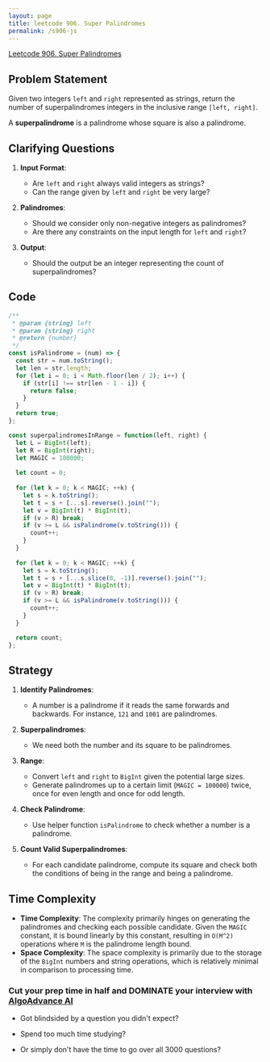 ```yaml
---
layout: page
title: leetcode 906. Super Palindromes
permalink: /s906-js
---
```

[Leetcode 906. Super Palindromes](https://algoadvance.github.io/algoadvance/l906)
## Problem Statement

Given two integers `left` and `right` represented as strings, return the number of superpalindromes integers in the inclusive range `[left, right]`.

A **superpalindrome** is a palindrome whose square is also a palindrome.

## Clarifying Questions

1. **Input Format**:
   - Are `left` and `right` always valid integers as strings?
   - Can the range given by `left` and `right` be very large?

2. **Palindromes**:
   - Should we consider only non-negative integers as palindromes?
   - Are there any constraints on the input length for `left` and `right`?

3. **Output**:
   - Should the output be an integer representing the count of superpalindromes?

## Code

```javascript
/**
 * @param {string} left
 * @param {string} right
 * @return {number}
 */
const isPalindrome = (num) => {
  const str = num.toString();
  let len = str.length;
  for (let i = 0; i < Math.floor(len / 2); i++) {
    if (str[i] !== str[len - 1 - i]) {
      return false;
    }
  }
  return true;
};

const superpalindromesInRange = function(left, right) {
  let L = BigInt(left);
  let R = BigInt(right);
  let MAGIC = 100000;
  
  let count = 0;
  
  for (let k = 0; k < MAGIC; ++k) {
    let s = k.toString();
    let t = s + [...s].reverse().join("");
    let v = BigInt(t) * BigInt(t);
    if (v > R) break;
    if (v >= L && isPalindrome(v.toString())) {
      count++;
    }
  }
  
  for (let k = 0; k < MAGIC; ++k) {
    let s = k.toString();
    let t = s + [...s.slice(0, -1)].reverse().join("");
    let v = BigInt(t) * BigInt(t);
    if (v > R) break;
    if (v >= L && isPalindrome(v.toString())) {
      count++;
    }
  }

  return count;
};
```

## Strategy

1. **Identify Palindromes**:
   - A number is a palindrome if it reads the same forwards and backwards. For instance, `121` and `1001` are palindromes.

2. **Superpalindromes**:
   - We need both the number and its square to be palindromes.

3. **Range**:
   - Convert `left` and `right` to `BigInt` given the potential large sizes.
   - Generate palindromes up to a certain limit (`MAGIC = 100000`) twice, once for even length and once for odd length.

4. **Check Palindrome**:
   - Use helper function `isPalindrome` to check whether a number is a palindrome.

5. **Count Valid Superpalindromes**:
   - For each candidate palindrome, compute its square and check both the conditions of being in the range and being a palindrome.

## Time Complexity

- **Time Complexity**: The complexity primarily hinges on generating the palindromes and checking each possible candidate. Given the `MAGIC` constant, it is bound linearly by this constant, resulting in `O(M^2)` operations where `M` is the palindrome length bound.
- **Space Complexity**: The space complexity is primarily due to the storage of the `BigInt` numbers and string operations, which is relatively minimal in comparison to processing time.


### Cut your prep time in half and DOMINATE your interview with [AlgoAdvance AI](https://algoAdvance.com)

- Got blindsided by a question you didn't expect?

- Spend too much time studying?

- Or simply don't have the time to go over all 3000 questions?

